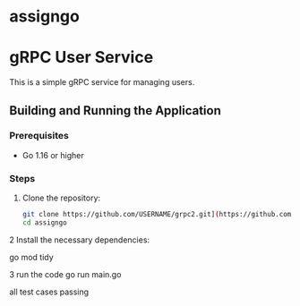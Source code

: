 # assigngo

# gRPC User Service

This is a simple gRPC service for managing users.

## Building and Running the Application

### Prerequisites

- Go 1.16 or higher

### Steps

1. Clone the repository:

   ```sh
   git clone https://github.com/USERNAME/grpc2.git](https://github.com/shyamalkaushiks/assigngo
   cd assigngo

2   Install the necessary dependencies:

go mod tidy

3 run the code 
go run main.go


all test cases passing
